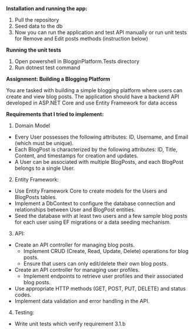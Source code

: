 **Installation and running the app:**
1. Pull the repository
2. Seed data to the db
3. Now you can run the application and test API manually or run unit tests for Remove and Edit posts methods (instruction below)

**Running the unit tests** 
1. Open powershell in BlogginPlatform.Tests directory
2. Run dotnest test command

**Assignment: Building a Blogging Platform**

You are tasked with building a simple blogging platform where users can create and view blog posts. The application should have a backend API developed in ASP.NET Core and use Entity Framework for data access

**Requirements that I tried to implement:**
1.	Domain Model
 - Every User possesses the following attributes: ID, Username, and Email (which must be unique).
 -  Each BlogPost is characterized by the following attributes: ID, Title, Content, and timestamps for creation and updates.
 -	A User can be associated with multiple BlogPosts, and each BlogPost belongs to a single User.

2. Entity Framework:
-	Use Entity Framework Core to create models for the Users and BlogPosts tables.
-	Implement a DbContext to configure the database connection and relationships between User and BlogPost entities.
-	Seed the database with at least two users and a few sample blog posts for each user using EF migrations or a data seeding mechanism.

3. API:
- Create an API controller for managing blog posts.
   -	Implement CRUD (Create, Read, Update, Delete) operations for blog posts.
   -	Ensure that users can only edit/delete their own blog posts.
- Create an API controller for managing user profiles.
  -	Implement endpoints to retrieve user profiles and their associated blog posts.
-	Use appropriate HTTP methods (GET, POST, PUT, DELETE) and status codes.
-	Implement data validation and error handling in the API.

4. Testing:
-	Write unit tests which verify requirement 3.1.b

